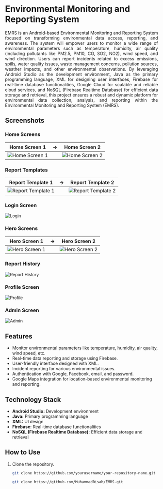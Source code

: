 # Environmental Monitoring and Reporting System
<p style="text-align: justify">EMRS is an Android-based Environmental Monitoring and Reporting System 
focused on transforming environmental data access, reporting, and awareness. The 
system will empower users to monitor a wide range of environmental parameters such as 
temperature, humidity, air quality (including pollutants like PM2.5, PM10, CO, SO2, NO2), wind 
speed, and wind direction. Users can report incidents related to excess emissions, spills, water 
quality issues, waste management concerns, pollution sources, weather impacts, and other 
environmental observations. By leveraging Android Studio as the development environment, Java 
as the primary programming language, XML for designing user interfaces, Firebase for real-time 
database functionalities, Google Cloud for scalable and reliable cloud services, and NoSQL 
(Firebase Realtime Database) for efficient data storage and retrieval, this project ensures a robust 
and dynamic platform for environmental data collection, analysis, and reporting within the 
Environmental Monitoring and Reporting System (EMRS).</p>

## Screenshots

### Home Screens
| Home Screen 1 |   →   | Home Screen 2 |
|:-------------:|:-----:|:-------------:|
| ![Home Screen 1](screens/home1.png) | | ![Home Screen 2](screens/home2.png) |

### Report Templates
| Report Template 1 |   →   | Report Template 2 |
|:-----------------:|:-----:|:-----------------:|
| ![Report Template 1](screens/report1.png) | | ![Report Template 2](screens/report2.png) |

### Login Screen
![Login](screens/login.png)

### Hero Screens
| Hero Screen 1 |   →   | Hero Screen 2 |
|:-------------:|:-----:|:-------------:|
| ![Hero Screen 1](screens/hero2.png) | | ![Hero Screen 2](screens/hero1.png) |

### Report History
![Report History](screens/history.png)



### Profile Screen
![Profile](screens/profile.png)

### Admin Screen
![Admin](screens/admin.png)

## Features
- Monitor environmental parameters like temperature, humidity, air quality, wind speed, etc.
- Real-time data reporting and storage using Firebase.
- User-friendly interface designed with XML.
- Incident reporting for various environmental issues.
- Authentication with Google, Facebook, email, and password.
- Google Maps integration for location-based environmental monitoring and reporting.


## Technology Stack
- **Android Studio:** Development environment
- **Java:** Primary programming language
- **XML:** UI design
- **Firebase:** Real-time database functionalities
- **NoSQL (Firebase Realtime Database):** Efficient data storage and retrieval

## How to Use
1. Clone the repository.
   ```bash
   git clone https://github.com/yourusername/your-repository-name.git

   git clone https://github.com/Muhammad0isah/EMRS.git

